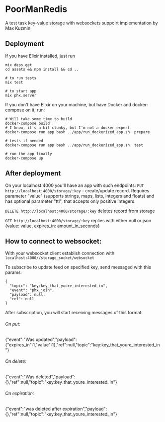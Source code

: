 # PoorManRedis

A test task key-value storage with websockets suppoirt implementation by Max Kuzmin


## Deployment

If you have Elixir installed, just run
```
mix deps.get
cd assets && npm install && cd ..

# to run tests
mix test

# to start app
mix phx.server

```

If you don't have Elixir on your machine, but have Docker and docker-compose on it, run:
```
# Will take some time to build
docker-compose build
# I know, it's a bit clunky, but I'm not a docker expert
docker-compose run app bash ../app/run_dockerized_app.sh  prepare

# tests if needed
docker-compose run app bash ../app/run_dockerized_app.sh  test

# run the app finally
docker-compose up
```


## After deployment
On your localhost:4000 you'll have an app with such endpoints:
`PUT http://localhost:4000/storage/:key` - create/update record. Requires parameter "value" (supports strings, maps, lists, integers and floats) and has optional parameter "ttl", that accepts only positive integers.

`DELETE http://localhost:4000/storage/:key` deletes record from storage

`GET http://localhost:4000/storage/:key` replies with either null or json {value: value, expires_in: amount_in_seconds}


## How to connect to websocket:
With your websocket client establish connection with `localhost:4000//storage_socket/websocket`

To subscribe to update feed on specified key, send messaged with this params:
```
{
  "topic": "key:key_that_youre_interested_in", 
  "event": "phx_join", 
  "payload": null, 
  "ref": null
}
```

After subscription, you will start receiving messages of this format:

###### On put:
{"event":"Was updated","payload":{"expires_in":1,"value":1},"ref":null,"topic":"key:key_that_youre_interested_in"}

###### On delete:

{"event":"Was deleted","payload":{},"ref":null,"topic":"key:key_that_youre_interested_in"}

###### On expiration:
{"event":"was deleted after expiration","payload":{},"ref":null,"topic":"key:key_that_youre_interested_in"}